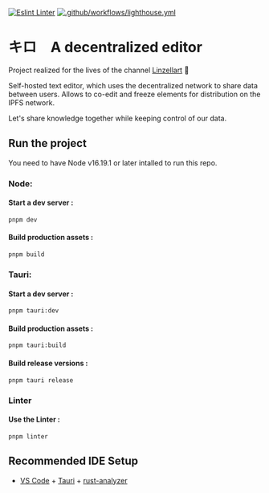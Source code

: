 [![Eslint Linter](https://github.com/Linzell/kiro/actions/workflows/linter.yml/badge.svg)](https://github.com/Linzell/kiro/actions/workflows/linter.yml) [![.github/workflows/lighthouse.yml](https://github.com/Linzell/kiro/actions/workflows/lighthouse.yml/badge.svg?branch=master)](https://github.com/Linzell/kiro/actions/workflows/lighthouse.yml)

# キロ　A decentralized editor

Project realized for the lives of the channel [Linzellart](https://www.twitch.tv/linzellart) 🎥

Self-hosted text editor, which uses the decentralized network to share data between users.
Allows to co-edit and freeze elements for distribution on the IPFS network.

Let's share knowledge together while keeping control of our data.

## Run the project

You need to have Node v16.19.1 or later intalled to run this repo.

### Node:

#### Start a dev server :

```
pnpm dev
```

#### Build production assets :

```
pnpm build
```

### Tauri:

#### Start a dev server :

```
pnpm tauri:dev
```

#### Build production assets :

```
pnpm tauri:build
```

#### Build release versions :

```
pnpm tauri release
```

### Linter

#### Use the Linter :

```
pnpm linter
```

## Recommended IDE Setup

- [VS Code](https://code.visualstudio.com/) + [Tauri](https://marketplace.visualstudio.com/items?itemName=tauri-apps.tauri-vscode) + [rust-analyzer](https://marketplace.visualstudio.com/items?itemName=rust-lang.rust-analyzer)
